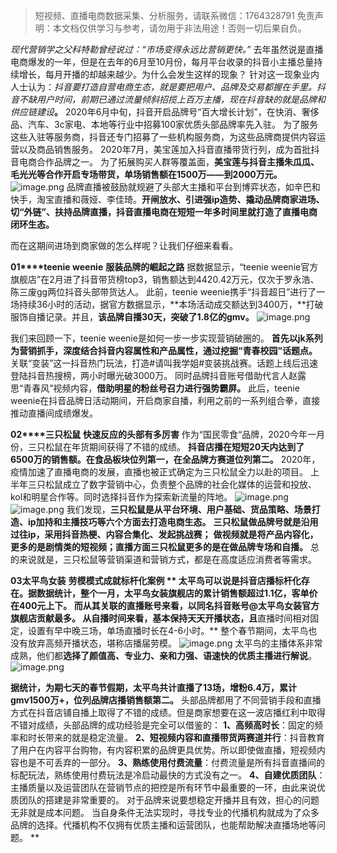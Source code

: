 
>
> 短视频、直播电商数据采集、分析服务，请联系微信：1764328791
> 免责声明：本文档仅供学习与参考，请勿用于非法用途！否则一切后果自负。
> 



_现代营销学之父科特勒曾经说过：“市场变得永远比营销更快。”_
去年虽然说是直播电商爆发的一年，但是在去年的6月至10月份，每月平台收录的抖音小主播总量持续增长，每月开播的却越来越少。为什么会发生这样的现象？
针对这一现象业内人士认为：_抖音要打造自营电商生态，就是要把用户、品牌及交易都握在手里。抖音不缺用户时间，前期已通过流量倾斜招揽上百万主播，现在抖音缺的就是品牌和供应链建设_**。**
2020年6月中旬，抖音开启品牌号“百大增长计划”，在快消、奢侈品、汽车、3c家电、本地等行业中招募100家优质头部品牌率先入驻。
为了服务这些入驻等服务商，抖音还专门招募了一些机构服务商，为这些品牌商提供内容运营以及商品销售服务。
2020年7月，美宝莲加入抖音直播带货行列，成为首批抖音电商合作品牌之一。
为了拓展购买人群等覆盖面，**美宝莲与抖音主播朱瓜瓜、毛光光等合作开启专场带货，单场销售额在1500万——到2000万元。**
![image.png](https://cdn.nlark.com/yuque/0/2021/png/97322/1616986137102-16717067-a39e-4286-85db-74ee97b8ad7e.png#align=left&display=inline&height=656&margin=%5Bobject%20Object%5D&name=image.png&originHeight=1312&originWidth=1080&size=917878&status=done&style=none&width=540)
品牌直播被鼓励就规避了头部大主播和平台到博弈状态，如辛巴和快手，淘宝直播和薇娅、李佳琦。**开闸放水、引进强ip造势、撬动品牌商家进场、切“外链”、扶持品牌直播，抖音直播电商在短短一年多时间里就打造了直播电商闭环生态。**

而在这期间进场到商家做的怎么样呢？让我们仔细来看看。

**01****teenie weenie**
**服装品牌的崛起之路**
据数据显示，“teenie weenie官方旗舰店”在2月进了抖音带货榜top3，销售额达到4420.42万元，仅次于罗永浩、陈三废gg两位抖音头部带货达人。
此前，teenie weenie携手“抖音超日”进行了一场持续36小时的活动，据官方数据显示，**本场活动成交额达到3400万，**打破服饰自播记录。并且，**该品牌自播30天，突破了1.8亿的gmv。**
![image.png](https://cdn.nlark.com/yuque/0/2021/png/97322/1616986144762-2b110624-2151-4d5a-bf34-622f9422c4fd.png#align=left&display=inline&height=445&margin=%5Bobject%20Object%5D&name=image.png&originHeight=891&originWidth=441&size=604418&status=done&style=none&width=220.5)


我们来回顾一下，teenie weenie是如何一步一步实现营销破圈的。
**首先以jk系列为营销抓手，深度结合抖音内容属性和产品属性，通过挖掘“青春校园”话题点。**
关联“变装”这一抖音热门玩法，打造#请叫我学姐#变装挑战赛。话题上线后迅速登陆抖音热搜榜，两小时曝光破3000万。
同时品牌抖音账号借助代言人赵露思“青春风”视频内容，**借助明星的粉丝号召力进行强势霸屏。**
此后，teenie weenie在抖音品牌日活动期间，开启商家自播，利用之前的一系列组合拳，直接推动直播间成绩爆发。

**02****三只松鼠**
**快速反应的头部有多厉害**
作为“国民零食“品牌，2020今年一月份，三只松鼠在年货期间获得了不错的成绩。
**抖音店播在短短20天内达到了6500万的销售额。在食品板块位列第一，在全品牌方赛道位列第二。**
2020年，疫情加速了直播电商的发展，直播也被正式确定为三只松鼠全力以赴的项目。
上半年三只松鼠成立了数字营销中心，负责整个品牌的社会化媒体的运营和投放、kol和明星合作等。同时选择抖音作为探索新流量的阵地。
![image.png](https://cdn.nlark.com/yuque/0/2021/png/97322/1616986153443-671d0e92-51f6-478b-8603-713eed7f9a49.png#align=left&display=inline&height=264&margin=%5Bobject%20Object%5D&name=image.png&originHeight=527&originWidth=940&size=291915&status=done&style=none&width=470)
![image.png](https://cdn.nlark.com/yuque/0/2021/png/97322/1616986159690-125ab7b7-f354-497c-ae0b-6dc98b98dea8.png#align=left&display=inline&height=163&margin=%5Bobject%20Object%5D&name=image.png&originHeight=325&originWidth=866&size=79196&status=done&style=none&width=433)
我们发现，**三只松鼠是从平台环境、用户基础、货品策略、场景打造、ip加持和主播技巧等六个方面去打造电商生态。**
**三只松鼠做品牌号就是沿用过往ip，采用抖音热梗、内容合集化、发起挑战赛；**
**做视频就是将产品内容化，更多的是剧情类的短视频；直播方面三只松鼠更多的是在做品牌专场和自播。**
总的来说就是，三只松鼠等营销渠道和营销方式，都是在高度适应消费者等需求。

**03太平鸟女装**
**劳模模式成就标杆化案例
**
太平鸟可以说是抖音店播标杆化存在。**据数据统计，整个一月，太平鸟女装旗舰店的累计销售额超过1.1亿，客单价在400元上下。**
而从其关联的直播账号来看，以同名抖音账号@太平鸟女装官方旗舰店贡献最多。
从自播时间来看，基本保持天天开播状态，且**直播时间相对固定，设置有早中晚三场，单场直播时长在4-6小时。**
整个春节期间，太平鸟也没有放弃高频开播状态，堪称店播届劳模。
![image.png](https://cdn.nlark.com/yuque/0/2021/png/97322/1616986167249-cd8ca9b5-f239-4a05-9702-bac4b9ea4528.png#align=left&display=inline&height=538&margin=%5Bobject%20Object%5D&name=image.png&originHeight=1076&originWidth=1080&size=532341&status=done&style=none&width=540)
太平鸟的主播体系非常成熟，他们都**选择了颜值高、专业力、亲和力强、语速快的优质主播进行解说**。
![image.png](https://cdn.nlark.com/yuque/0/2021/png/97322/1616986173710-6eddb6c4-82ef-44eb-bbc7-e39636ca946f.png#align=left&display=inline&height=1098&margin=%5Bobject%20Object%5D&name=image.png&originHeight=2196&originWidth=1080&size=2867690&status=done&style=none&width=540)


**据统计，为期七天的春节假期，太平鸟共计直播了13场，增粉6.4万，累计gmv1500万+，位列品牌店播销售额第二。**
头部品牌都用了不同营销手段和直播方式在抖音店铺自播上取得了不错的成绩。但是商家想要在这一波店播红利中取得不错对成绩，头部品牌的成功经验是完全可以借鉴的：
**1、高频高时长**：固定的频率和时长带来的就是稳定流量。
**2、短视频内容和直播带货两赛道并行**：抖音教育了用户在内容平台购物，有内容积累的品牌更具优势。所以即使做直播，短视频内容也是不可丢弃的一部分。
**3、熟练使用付费流量**：付费流量是所有抖音直播间的标配玩法，熟练使用付费玩法是冷启动最快的方式没有之一。
**4、自建优质团队**：主播质量以及运营团队在营销节点的把控是所有环节中最重要的一环，由此来说优质团队的搭建是非常重要的。
对于品牌来说要想稳定开播并且有效，担心的问题无非就是成本问题。
当自身条件无法实现时，寻找专业的代播机构就成为了众多品牌的选择。代播机构不仅拥有优质主播和运营团队，也能帮助解决直播场地等问题。
**



